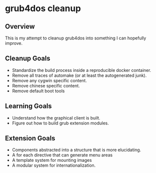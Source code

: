 # grub4dos cleanup

## Overview

This is my attempt to cleanup grub4dos into something I can hopefully improve.

## Cleanup Goals

* Standardize the build process inside a reproducible docker container.
* Remove all traces of automake (or at least the autogenerated junk).
* Remove any cygwin specific content.
* Remove chinese specific content.
* Remove default boot tools

## Learning Goals

* Understand how the graphical client is built.
* Figure out how to build grub extension modules.

## Extension Goals

* Components abstracted into a structure that is more elucidating.
* A for each directive that can generate menu areas
* A template system for mounting images
* A modular system for internationalization.
